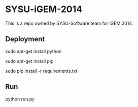 SYSU-iGEM-2014
==============

This is a repo owned by SYSU-Software team for iGEM 2014.

Deployment
----------

sudo apt-get install python

sudo apt-get install pip

sudo pip install -r requirements.txt

Run
---

python run.py
